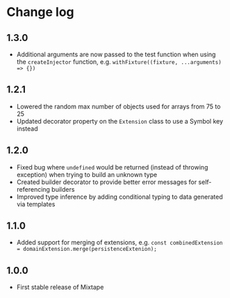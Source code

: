 # Change log

## 1.3.0

* Additional arguments are now passed to the test function when using the `createInjector` function, e.g. `withFixture((fixture, ...arguments) => {})`

## 1.2.1

* Lowered the random max number of objects used for arrays from 75 to 25
* Updated decorator property on the `Extension` class to use a Symbol key instead

## 1.2.0

* Fixed bug where `undefined` would be returned (instead of throwing exception) when trying to build an unknown type
* Created builder decorator to provide better error messages for self-referencing builders
* Improved type inference by adding conditional typing to data generated via templates

## 1.1.0

* Added support for merging of extensions, e.g. `const combinedExtension = domainExtension.merge(persistenceExtenion);`

## 1.0.0

* First stable release of Mixtape
